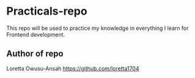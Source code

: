 # Practicals-repo
This repo will be used to practice my knowledge in everything  I learn for Frontend development.

## Author of repo
Loretta Owusu-Ansah https://github.com/loretta1704

